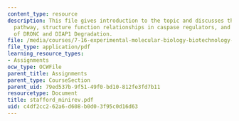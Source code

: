 ```yaml
---
content_type: resource
description: This file gives introduction to the topic and discusses the caspase activation
  pathway, structure function relationships in caspase regulators, and the Mechanism
  of DRONC and DIAP1 Degradation.
file: /media/courses/7-16-experimental-molecular-biology-biotechnology-ii-spring-2005/c4df2cc262a6d608b0d03f95c0d16d63_stafford_minirev.pdf
file_type: application/pdf
learning_resource_types:
- Assignments
ocw_type: OCWFile
parent_title: Assignments
parent_type: CourseSection
parent_uid: 79ed537b-9f51-49f0-bd10-812fe3fd7b11
resourcetype: Document
title: stafford_minirev.pdf
uid: c4df2cc2-62a6-d608-b0d0-3f95c0d16d63
---
```

